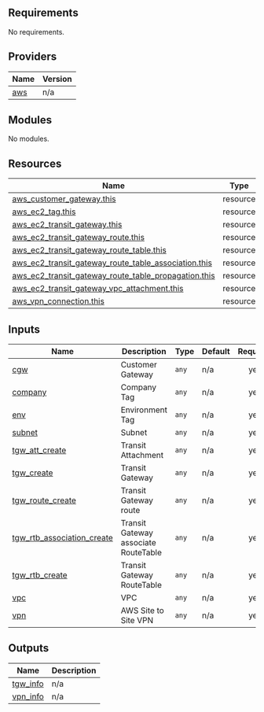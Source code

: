 <!-- BEGIN_TF_DOCS -->
## Requirements

No requirements.

## Providers

| Name | Version |
|------|---------|
| <a name="provider_aws"></a> [aws](#provider\_aws) | n/a |

## Modules

No modules.

## Resources

| Name | Type |
|------|------|
| [aws_customer_gateway.this](https://registry.terraform.io/providers/hashicorp/aws/latest/docs/resources/customer_gateway) | resource |
| [aws_ec2_tag.this](https://registry.terraform.io/providers/hashicorp/aws/latest/docs/resources/ec2_tag) | resource |
| [aws_ec2_transit_gateway.this](https://registry.terraform.io/providers/hashicorp/aws/latest/docs/resources/ec2_transit_gateway) | resource |
| [aws_ec2_transit_gateway_route.this](https://registry.terraform.io/providers/hashicorp/aws/latest/docs/resources/ec2_transit_gateway_route) | resource |
| [aws_ec2_transit_gateway_route_table.this](https://registry.terraform.io/providers/hashicorp/aws/latest/docs/resources/ec2_transit_gateway_route_table) | resource |
| [aws_ec2_transit_gateway_route_table_association.this](https://registry.terraform.io/providers/hashicorp/aws/latest/docs/resources/ec2_transit_gateway_route_table_association) | resource |
| [aws_ec2_transit_gateway_route_table_propagation.this](https://registry.terraform.io/providers/hashicorp/aws/latest/docs/resources/ec2_transit_gateway_route_table_propagation) | resource |
| [aws_ec2_transit_gateway_vpc_attachment.this](https://registry.terraform.io/providers/hashicorp/aws/latest/docs/resources/ec2_transit_gateway_vpc_attachment) | resource |
| [aws_vpn_connection.this](https://registry.terraform.io/providers/hashicorp/aws/latest/docs/resources/vpn_connection) | resource |

## Inputs

| Name | Description | Type | Default | Required |
|------|-------------|------|---------|:--------:|
| <a name="input_cgw"></a> [cgw](#input\_cgw) | Customer Gateway | `any` | n/a | yes |
| <a name="input_company"></a> [company](#input\_company) | Company Tag | `any` | n/a | yes |
| <a name="input_env"></a> [env](#input\_env) | Environment Tag | `any` | n/a | yes |
| <a name="input_subnet"></a> [subnet](#input\_subnet) | Subnet | `any` | n/a | yes |
| <a name="input_tgw_att_create"></a> [tgw\_att\_create](#input\_tgw\_att\_create) | Transit Attachment | `any` | n/a | yes |
| <a name="input_tgw_create"></a> [tgw\_create](#input\_tgw\_create) | Transit Gateway | `any` | n/a | yes |
| <a name="input_tgw_route_create"></a> [tgw\_route\_create](#input\_tgw\_route\_create) | Transit Gateway route | `any` | n/a | yes |
| <a name="input_tgw_rtb_association_create"></a> [tgw\_rtb\_association\_create](#input\_tgw\_rtb\_association\_create) | Transit Gateway associate RouteTable | `any` | n/a | yes |
| <a name="input_tgw_rtb_create"></a> [tgw\_rtb\_create](#input\_tgw\_rtb\_create) | Transit Gateway RouteTable | `any` | n/a | yes |
| <a name="input_vpc"></a> [vpc](#input\_vpc) | VPC | `any` | n/a | yes |
| <a name="input_vpn"></a> [vpn](#input\_vpn) | AWS Site to Site VPN | `any` | n/a | yes |

## Outputs

| Name | Description |
|------|-------------|
| <a name="output_tgw_info"></a> [tgw\_info](#output\_tgw\_info) | n/a |
| <a name="output_vpn_info"></a> [vpn\_info](#output\_vpn\_info) | n/a |
<!-- END_TF_DOCS -->
